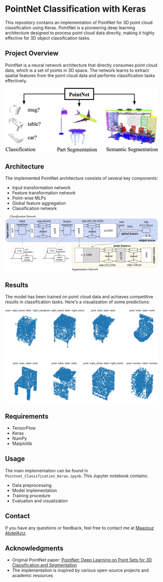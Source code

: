 # PointNet Classification with Keras

This repository contains an implementation of PointNet for 3D point cloud classification using Keras. PointNet is a pioneering deep learning architecture designed to process point cloud data directly, making it highly effective for 3D object classification tasks.

## Project Overview

PointNet is a neural network architecture that directly consumes point cloud data, which is a set of points in 3D space. The network learns to extract spatial features from the point cloud data and performs classification tasks effectively.

![PointNet Architecture](Images/Pointnet.jpg)

## Architecture

The implemented PointNet architecture consists of several key components:
- Input transformation network
- Feature transformation network
- Point-wise MLPs
- Global feature aggregation
- Classification network

![PointNet Details](Images/Pointnet-Architecture.jpg)

## Results

The model has been trained on point cloud data and achieves competitive results in classification tasks. Here's a visualization of some predictions:

![Predictions](Images/Visualize%20predictions.jpg)

## Requirements

- TensorFlow 
- Keras
- NumPy
- Matplotlib

## Usage

The main implementation can be found in `Pointnet_Classification_Keras.ipynb`. This Jupyter notebook contains:
- Data preprocessing
- Model implementation
- Training procedure
- Evaluation and visualization

## Contact
If you have any questions or feedback, feel free to contact me at [Maazouz AbdelAziz](https://www.linkedin.com/in/abdelaziz-maazouz/).


## Acknowledgments

- Original PointNet paper: [PointNet: Deep Learning on Point Sets for 3D Classification and Segmentation](https://arxiv.org/abs/1612.00593)
- The implementation is inspired by various open-source projects and academic resources
